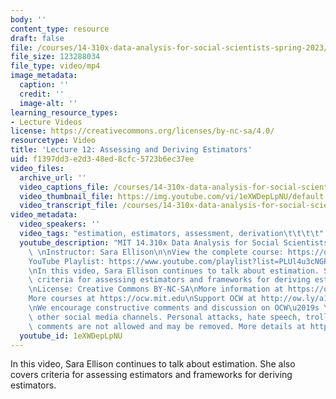 ```yaml
---
body: ''
content_type: resource
draft: false
file: /courses/14-310x-data-analysis-for-social-scientists-spring-2023/14310x-lecture-12_360p_16_9.mp4
file_size: 123288034
file_type: video/mp4
image_metadata:
  caption: ''
  credit: ''
  image-alt: ''
learning_resource_types:
- Lecture Videos
license: https://creativecommons.org/licenses/by-nc-sa/4.0/
resourcetype: Video
title: 'Lecture 12: Assessing and Deriving Estimators'
uid: f1397dd3-e2d3-48ed-8cfc-5723b6ec37ee
video_files:
  archive_url: ''
  video_captions_file: /courses/14-310x-data-analysis-for-social-scientists-spring-2023/1PojOjDPcm1F7LClHqbLBH8ziL8VvWyeY_transcript.webvtt
  video_thumbnail_file: https://img.youtube.com/vi/1eXWDepLpNU/default.jpg
  video_transcript_file: /courses/14-310x-data-analysis-for-social-scientists-spring-2023/1PojOjDPcm1F7LClHqbLBH8ziL8VvWyeY_transcript.pdf
video_metadata:
  video_speakers: ''
  video_tags: "estimation, estimators, assessment, derivation\t\t\t\t"
  youtube_description: "MIT 14.310x Data Analysis for Social Scientists, Spring 2023\
    \ \nInstructor: Sara Ellison\n\nView the complete course: https://ocw.mit.edu/courses/14-310x-data-analysis-for-social-scientists-spring-2023\n\
    YouTube Playlist: https://www.youtube.com/playlist?list=PLUl4u3cNGP61ATaGTFcSp7bhogloD2wHP\n\
    \nIn this video, Sara Ellison continues to talk about estimation. She also covers\
    \ criteria for assessing estimators and frameworks for deriving estimators. \n\
    \nLicense: Creative Commons BY-NC-SA\nMore information at https://ocw.mit.edu/terms\n\
    More courses at https://ocw.mit.edu\nSupport OCW at http://ow.ly/a1If50zVRlQ\n\
    \nWe encourage constructive comments and discussion on OCW\u2019s YouTube and\
    \ other social media channels. Personal attacks, hate speech, trolling, and inappropriate\
    \ comments are not allowed and may be removed. More details at https://ocw.mit.edu/comments."
  youtube_id: 1eXWDepLpNU
---
```

In this video, Sara Ellison continues to talk about estimation. She also covers criteria for assessing estimators and frameworks for deriving estimators.